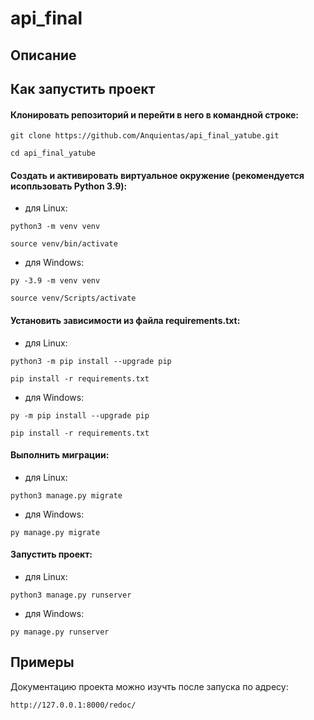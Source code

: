 # api_final
## Описание


## Как запустить проект

#### Клонировать репозиторий и перейти в него в командной строке:

```
git clone https://github.com/Anquientas/api_final_yatube.git
```

```
cd api_final_yatube
```

#### Cоздать и активировать виртуальное окружение (рекомендуется исопльзовать Python 3.9):

- для Linux:

```
python3 -m venv venv
```

```
source venv/bin/activate
```

- для Windows:

```
py -3.9 -m venv venv
```

```
source venv/Scripts/activate
```

#### Установить зависимости из файла requirements.txt:

- для Linux:

```
python3 -m pip install --upgrade pip
```

```
pip install -r requirements.txt
```

- для Windows:

```
py -m pip install --upgrade pip
```

```
pip install -r requirements.txt
```

#### Выполнить миграции:

- для Linux:

```
python3 manage.py migrate
```

- для Windows:

```
py manage.py migrate
```

#### Запустить проект:

- для Linux:

```
python3 manage.py runserver
```

- для Windows:

```
py manage.py runserver
```

## Примеры

Документацию проекта можно изучть после запуска по адресу:

```
http://127.0.0.1:8000/redoc/
```

